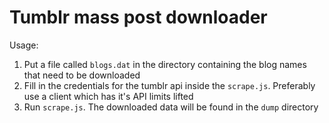 # Tumblr mass post downloader

Usage:
1. Put a file called `blogs.dat` in the directory containing the blog names that need to be downloaded
2. Fill in the credentials for the tumblr api inside the `scrape.js`. Preferably use a client which has it's API limits lifted
3. Run `scrape.js`. The downloaded data will be found in the `dump` directory
